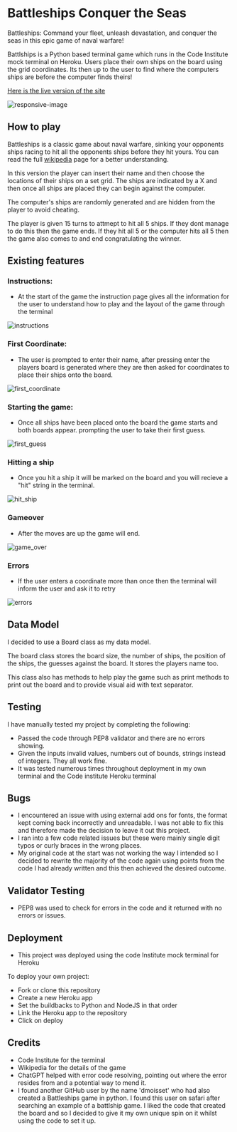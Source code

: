 # Battleships Conquer the Seas

Battleships: Command your fleet, unleash devastation, and conquer the seas in this epic game of naval warfare!

Battlships is a Python based terminal game which runs in the Code Institute mock terminal on Heroku. Users place their own ships on the board using the grid coordinates. Its then up to the user to find where the computers ships are before the computer finds theirs!

[Here is the live version of the site](https://battle-ships-conquer-the-seas-c0107b6ccc7a.herokuapp.com/)

![responsive-image](assets/images/responsive.png)

## How to play

Battleships is a classic game about naval warfare, sinking your opponents ships racing to hit all the opponents ships before they hit yours. You can read the full [wikipedia](https://en.wikipedia.org/wiki/Battleship_(game)) page for a better understanding.

In this version the player can insert their name and then choose the locations of their ships on a set grid. The ships are indicated by a X and then once all ships are placed they can begin against the computer.

The computer's ships are randomly generated and are hidden from the player to avoid cheating.

The player is given 15 turns to attmept to hit all 5 ships. If they dont manage to do this then the game ends. If they hit all 5 or the computer hits all 5 then the game also comes to and end congratulating the winner.

## Existing features

### Instructions:

- At the start of the game the instruction page gives all the information for the user to understand how to play and the layout of the game through the terminal

![instructions](assets/images/instructions.png)

### First Coordinate:

- The user is prompted to enter their name, after pressing enter the players board is generated where they are then asked for coordinates to place their ships onto the board.

![first_coordinate](assets/images/first_coordinate.png)

### Starting the game:

- Once all ships have been placed onto the board the game starts and both boards appear. prompting the user to take their first guess. 

![first_guess](assets/images/first_guess.png)

### Hitting a ship

- Once you hit a ship it will be marked on the board and you will recieve a "hit" string in the terminal.

![hit_ship](assets/images/hit_ship.png)

### Gameover

- After the moves are up the game will end.

![game_over](assets/images/game_over.png)

### Errors

- If the user enters a coordinate more than once then the terminal will inform the user and ask it to retry

![errors](assets/images/error_code.png)

## Data Model

I decided to use a Board class as my data model.

The board class stores the board size, the number of ships, the position of the ships, the guesses against the board. It stores the players name too.

This class also has methods to help play the game such as print methods to print out the board and to provide visual aid with text separator.

## Testing

I have manually tested my project by completing the following:
- Passed the code through PEP8 validator and there are no errors showing.
- Given the inputs invalid values, numbers out of bounds, strings instead of integers. They all work fine.
- It was tested numerous times throughout deployment in my own terminal and the Code institute Heroku terminal

## Bugs

- I encountered an issue with using external add ons for fonts, the format kept coming back incorrectly and unreadable. I was not able to fix this and therefore made the decision to leave it out this project.
- I ran into a few code related issues but these were mainly single digit typos or curly braces in the wrong places.
- My original code at the start was not working the way I intended so I decided to rewrite the majority of the code again using points from the code I had already written and this then achieved the desired outcome.

## Validator Testing

- PEP8 was used to check for errors in the code and it returned with no errors or issues.

## Deployment

- This project was deployed using the code Institute mock terminal for Heroku

To deploy your own project:
- Fork or clone this repository
- Create a new Heroku app
- Set the buildbacks to Python and NodeJS in that order
- Link the Heroku app to the repository
- Click on deploy

## Credits

- Code Institute for the terminal
- Wikipedia for the details of the game
- ChatGPT helped with error code resolving, pointing out where the error resides from and a potential way to mend it.
- I found another GitHub user by the name 'dmoisset' who had also created a Battleships game in python. I found this user on safari after searching an example of a battlship game. I liked the code that created the board and so I decided to give it my own unique spin on it whilst using the code to set it up.
